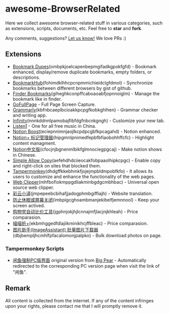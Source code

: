 # awesome-BrowserRelated
Here we collect awesome browser-related stuff in various categories, such as extensions, scripts, documents, etc.
Feel free to **star** and **fork**.

Any comments, suggestions? [Let us know!](https://github.com/xiang0731/awesome-BrowserRelated/issues) We love PRs :)


## Extensions
* [Bookmark Dupes](https://chrome.google.com/webstore/detail/bookmark-dupes/ombpkjoelcapenbepmgifadkgpokfgfd)(ombpkjoelcapenbepmgifadkgpokfgfd) - Bookmark enhanced, display/remove duplicate bookmarks, empty folders, or descriptions.
* [BookmarkHub](https://chrome.google.com/webstore/detail/bookmarkhub-sync-bookmark/fohimdklhhcpcnpmmichieidclgfdmol)(fohimdklhhcpcnpmmichieidclgfdmol) - Synchronize bookmarks between different browsers by gist of github.
* [Finder Bookmarks](https://chrome.google.com/webstore/detail/finder-bookmarks/giheghkconpffcaboaoabfjopnnoiglm)(giheghkconpffcaboaoabfjopnnoiglm) - Manage the bookmark like in finder.
* [GoFullPage](https://chrome.google.com/webstore/detail/gofullpage-full-page-scre/fdpohaocaechififmbbbbbknoalclacl) - Full Page Screen Capture.
* [Grammarly](https://chrome.google.com/webstore/detail/grammarly-grammar-checker/kbfnbcaeplbcioakkpcpgfkobkghlhen)(kbfnbcaeplbcioakkpcpgfkobkghlhen) - Grammar checker and writing app.
* [Infinity](https://chrome.google.com/webstore/detail/infinity-new-tab-pro/nnnkddnnlpamobajfibfdgfnbcnkgngh)(nnnkddnnlpamobajfibfdgfnbcnkgngh) - Customize your new tab.
* [Listen1](http://listen1.github.io/listen1/) - One for all free music in China.
* [Notion Boost](https://chrome.google.com/webstore/detail/notion-boost/eciepnnimnjaojlkcpdpcgbfkpcagahd)(eciepnnimnjaojlkcpdpcgbfkpcagahd) - Notion enhanced.
* [Notion+ 标记管理器](https://chrome.google.com/webstore/detail/notion%20-mark-manager/hipgmnlpnimedfepbfbfiaobohhffcfc)(hipgmnlpnimedfepbfbfiaobohhffcfc) - Highlight content managment.
* [Notion中文版](https://chrome.google.com/webstore/detail/notion-%E4%B8%AD%E6%96%87%E7%89%88/cfocjnjbgnenmlbikfglmnociegpgcaj)(cfocjnjbgnenmlbikfglmnociegpgcaj) - Make notion shows in Chinese.
* [Simple Allow Copy](https://chrome.google.com/webstore/detail/simple-allow-copy/aefehdhdciieocakfobpaaolhipkcpgc/related?hl=zh-CN)(aefehdhdciieocakfobpaaolhipkcpgc) - Enable copy and right-click on sites that blocked them.
* [Tampermonkey](https://chrome.google.com/webstore/detail/tampermonkey/dhdgffkkebhmkfjojejmpbldmpobfkfo)(dhdgffkkebhmkfjojejmpbldmpobfkfo) - It allows its users to customize and enhance the functionality of the web pages.
* [Web Clipper](https://chrome.google.com/webstore/detail/web-clipper/mhfbofiokmppgdliakminbgdgcmbhbac)(mhfbofiokmppgdliakminbgdgcmbhbac) - Universal open source web clipper.
* [彩云小译](https://chrome.google.com/webstore/detail/lingocloud-web-translatio/jmpepeebcbihafjjadogphmbgiffiajh)(jmpepeebcbihafjjadogphmbgiffiajh) - Website translation.
* [防止休眠或屏幕关闭](https://chrome.google.com/webstore/detail/keep-computer-awake-for-a/imbpigcghoambmanjekibelfjemnnool)(imbpigcghoambmanjekibelfjemnnool) - Keep your screen actived.
* [购物党自动比价工具](https://chrome.google.com/webstore/detail/%E8%B4%AD%E7%89%A9%E5%85%9A%E8%87%AA%E5%8A%A8%E6%AF%94%E4%BB%B7%E5%B7%A5%E5%85%B7/jgphnjokjhjlcnnajmfjlacjnjkhleah)(jgphnjokjhjlcnnajmfjlacjnjkhleah) - Price comparasion.
* [喵喵折+](https://chrome.google.com/webstore/detail/%E5%96%B5%E5%96%B5%E6%8A%98%20/ekbmhggedfdlajiikminikhcjffbleac)(ekbmhggedfdlajiikminikhcjffbleac) - Price comparasion.
* [图片助手(ImageAssistant) 批量图片下载器](https://chrome.google.com/webstore/detail/imageassistant-batch-imag/dbjbempljhcmhlfpfacalomonjpalpko)(dbjbempljhcmhlfpfacalomonjpalpko) - Bulk download photos on page.

### Tampermonkey Scripts
* [闲鱼强制PC版界面](https://github.com/xiang0731/awesome-BrowserRelated/blob/main/TampermonkeyScript/%E9%97%B2%E9%B1%BC%E5%BC%BA%E5%88%B6PC%E7%89%88%E9%A1%B5%E9%9D%A2) 
original version from [Big Pear](https://greasyfork.org/zh-CN/scripts/39858-%E9%97%B2%E9%B1%BC%E5%BC%BA%E5%88%B6pc%E7%89%88%E9%A1%B5%E9%9D%A2) - Automatically redirected to the corresponding PC version page when visit the link of "闲鱼".


## Remark
All content is collected from the internet.
If any of the content infringes upon your rights, please contact me that I will promptly remove it.
